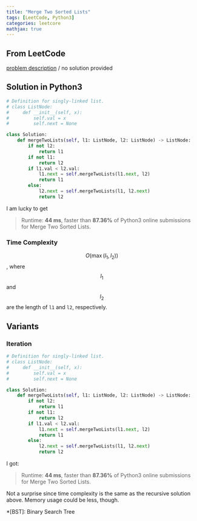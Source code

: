 ```yaml
---
title: "Merge Two Sorted Lists"
tags: [LeetCode, Python3]
categories: leetcore
mathjax: true
---
```


## From LeetCode
[problem description](https://leetcode.com/problems/merge-two-sorted-lists/)
/
no solution provided

## Solution in Python3
```python
# Definition for singly-linked list.
# class ListNode:
#     def __init__(self, x):
#         self.val = x
#         self.next = None

class Solution:
    def mergeTwoLists(self, l1: ListNode, l2: ListNode) -> ListNode:
        if not l2:
            return l1
        if not l1:
            return l2
        if l1.val < l2.val:
            l1.next = self.mergeTwoLists(l1.next, l2)
            return l1
        else:
            l2.next = self.mergeTwoLists(l1, l2.next)
            return l2
```
I am lucky to get
> Runtime: **44 ms**, faster than **87.36%** of Python3 online submissions for Merge Two Sorted Lists.

### Time Complexity
$$O(\max(l_1, l_2))$$, where $$l_1$$ and $$l_2$$ are the length of `l1` and `l2`, respectively.

## Variants

### Iteration
```python
# Definition for singly-linked list.
# class ListNode:
#     def __init__(self, x):
#         self.val = x
#         self.next = None

class Solution:
    def mergeTwoLists(self, l1: ListNode, l2: ListNode) -> ListNode:
        if not l2:
            return l1
        if not l1:
            return l2
        if l1.val < l2.val:
            l1.next = self.mergeTwoLists(l1.next, l2)
            return l1
        else:
            l2.next = self.mergeTwoLists(l1, l2.next)
            return l2
```
I got:
> Runtime: **44 ms**, faster than **87.36%** of Python3 online submissions for Merge Two Sorted Lists.

Not a surprise since time complexity is the same as the recursive solution above. Memory usage could be less, though.


*[BST]: Binary Search Tree